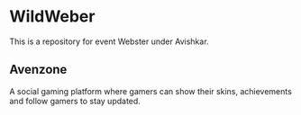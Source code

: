 # WildWeber
This is a repository for event Webster under Avishkar.

## Avenzone
A social gaming platform where gamers can show their skins, achievements and follow gamers to stay updated.

